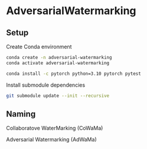 # AdversarialWatermarking


## Setup


Create Conda environment 
```bash
conda create -n adversarial-watermarking
conda activate adversarial-watermarking

conda install -c pytorch python=3.10 pytorch pytest

```


Install submodule dependencies

```bash
git submodule update --init --recursive

```


## Naming

Collaboratove WaterMarking (CoWaMa)

Adversarial Watermarking (AdWaMa)
